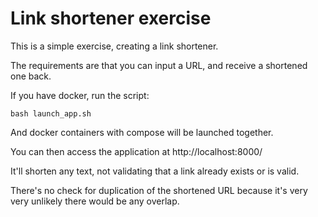 # Link shortener exercise

This is a simple exercise, creating a link shortener.

The requirements are that you can input a URL, and receive a shortened one back.

If you have docker, run the script:

`bash launch_app.sh`

And docker containers with compose will be launched together.

You can then access the application at http://localhost:8000/

It'll shorten any text, not validating that a link already exists or is valid.

There's no check for duplication of the shortened URL because it's very very unlikely there would be any overlap.

